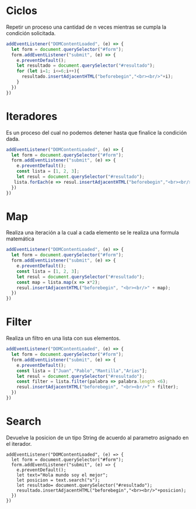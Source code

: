 # Ciclos

Repetir un proceso una cantidad de n veces mientras se cumpla la condición solicitada.

```js
addEventListener("DOMContentLoaded", (e) => {
  let form = document.querySelector("#form");
  form.addEventListener("submit", (e) => {
    e.preventDefault();
    let resultado = document.querySelector("#resultado");
    for (let i=1; i<=6;i++){
      resultado.insertAdjacentHTML("beforebegin","<br><br/>"+i);
    }
  })
})
```



# Iteradores

Es un proceso del cual no podemos detener hasta que finalice la condición dada.

```js
addEventListener("DOMContentLoaded", (e) => {
  let form = document.querySelector("#form");
  form.addEventListener("submit", (e) => {
    e.preventDefault();
    const lista = [1, 2, 3];
    let resul = document.querySelector("#resultado");
   lista.forEach(e => resul.insertAdjacentHTML("beforebegin","<br><br/>"+e));
  })
})
```

# Map

Realiza una iteración a la cual a cada elemento se le realiza una formula matemática

```js
addEventListener("DOMContentLoaded", (e) => {
  let form = document.querySelector("#form");
  form.addEventListener("submit", (e) => {
    e.preventDefault();
    const lista = [1, 2, 3];
    let resul = document.querySelector("#resultado");
    const map = lista.map(x => x*2);
    resul.insertAdjacentHTML("beforebegin", "<br><br/>" + map);
  })
})
```

# Filter

Realiza un filtro en una lista con sus elementos.

```js
addEventListener("DOMContentLoaded", (e) => {
  let form = document.querySelector("#form");
  form.addEventListener("submit", (e) => {
    e.preventDefault();
    const lista = ["Juan","Pablo","Mantilla","Arias"];
    let resul = document.querySelector("#resultado");
    const filter = lista.filter(palabra => palabra.length <6);
    resul.insertAdjacentHTML("beforebegin", "<br><br/>" + filter);
  })
})
```

# Search

Devuelve la posicion de un tipo String de acuerdo al parametro asignado en el iterador.

```
addEventListener("DOMContentLoaded", (e) => {
  let form = document.querySelector("#form");
  form.addEventListener("submit", (e) => {
    e.preventDefault();
    let text="Hola mundo soy el mejor";
    let posicion = text.search("s");
    let resultado= document.querySelector("#resultado");
    resultado.insertAdjacentHTML("beforebegin","<br><br/>"+posicion);
  })
})
```

